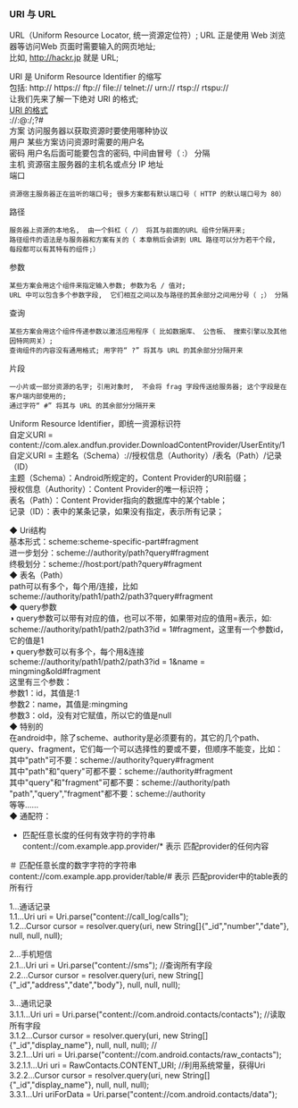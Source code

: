 ### URI 与 URL  
URL（Uniform Resource Locator, 统一资源定位符）; URL 正是使用 Web 浏览器等访问Web 页面时需要输入的网页地址;  
比如,  http://hackr.jp 就是 URL;  

URI 是 Uniform Resource Identifier 的缩写  
包括: http://  https://  ftp:// file://    telnet://  urn://  rtsp://  rtspu://  
让我们先来了解一下绝对 URI 的格式;  
[URI 的格式](/ComputerScience/network/ImageFiles/uri_001.png)   
<scheme>://<user>:<password>@<host>:<port>/<path>;<params>?<query>#<frag>  
方案  访问服务器以获取资源时要使用哪种协议   
用户  某些方案访问资源时需要的用户名  
密码  用户名后面可能要包含的密码,  中间由冒号（ :） 分隔  
主机  资源宿主服务器的主机名或点分 IP 地址  
端口  
```
资源宿主服务器正在监听的端口号; 很多方案都有默认端口号（ HTTP 的默认端口号为 80）
```
路径  
```
服务器上资源的本地名,  由一个斜杠（ /） 将其与前面的URL 组件分隔开来;   
路径组件的语法是与服务器和方案有关的（ 本章稍后会讲到 URL 路径可以分为若干个段,  每段都可以有其特有的组件;）  
```
参数  
```
某些方案会用这个组件来指定输入参数; 参数为名 / 值对;  
URL 中可以包含多个参数字段,  它们相互之间以及与路径的其余部分之间用分号（ ;） 分隔  
```
查询  
```
某些方案会用这个组件传递参数以激活应用程序（ 比如数据库、 公告板、 搜索引擎以及其他因特网网关）;   
查询组件的内容没有通用格式; 用字符“ ?” 将其与 URL 的其余部分分隔开来  
```
片段  
```
一小片或一部分资源的名字; 引用对象时,  不会将 frag 字段传送给服务器; 这个字段是在客户端内部使用的;   
通过字符“ #” 将其与 URL 的其余部分分隔开来  
```
Uniform Resource Identifier，即统一资源标识符  
自定义URI = content://com.alex.andfun.provider.DownloadContentProvider/UserEntity/1  
自定义URI = 主题名（Schema）://授权信息（Authority）/表名（Path）/记录（ID）  
主题（Schema）：Android所规定的，Content Provider的URI前缀；  
授权信息（Authority）：Content Provider的唯一标识符；  
表名（Path）：Content Provider指向的数据库中的某个table；  
记录（ID）：表中的某条记录，如果没有指定，表示所有记录；  

◆ Uri结构  
基本形式：scheme:scheme-specific-part#fragment  
进一步划分：scheme://authority/path?query#fragment  
终极划分：scheme://host:port/path?query#fragment   
◆ 表名（Path）  
path可以有多个，每个用/连接，比如  
scheme://authority/path1/path2/path3?query#fragment  
◆ query参数  
◑ query参数可以带有对应的值，也可以不带，如果带对应的值用=表示，如:    
scheme://authority/path1/path2/path3?id = 1#fragment，这里有一个参数id，它的值是1  
◑ query参数可以有多个，每个用&连接  
scheme://authority/path1/path2/path3?id = 1&name = mingming&old#fragment  
这里有三个参数：  
参数1：id，其值是:1  
参数2：name，其值是:mingming  
参数3：old，没有对它赋值，所以它的值是null  
◆ 特别的  
在android中，除了scheme、authority是必须要有的，其它的几个path、query、fragment，它们每一个可以选择性的要或不要，但顺序不能变，比如：  
其中"path"可不要：scheme://authority?query#fragment  
其中"path"和"query"可都不要：scheme://authority#fragment  
其中"query"和"fragment"可都不要：scheme://authority/path  
"path","query","fragment"都不要：scheme://authority  
等等……  
◆ 通配符：  
* 匹配任意长度的任何有效字符的字符串   
content://com.example.app.provider/*   表示 匹配provider的任何内容  

＃ 匹配任意长度的数字字符的字符串  
content://com.example.app.provider/table/#   表示 匹配provider中的table表的所有行    

1...通话记录  
1.1...Uri uri = Uri.parse("content://call_log/calls");  
1.2...Cursor cursor = resolver.query(uri, new String[]{"_id","number","date"}, null, null, null);  

2...手机短信  
2.1...Uri uri = Uri.parse("content://sms");  //查询所有字段   
2.2...Cursor cursor = resolver.query(uri, new String[]{"_id","address","date","body"}, null, null, null);  

3...通讯记录  
3.1.1...Uri uri = Uri.parse("content://com.android.contacts/contacts"); //读取所有字段  
3.1.2...Cursor cursor = resolver.query(uri, new String[]{"_id","display_name"}, null, null, null); //  
3.2.1...Uri uri = Uri.parse("content://com.android.contacts/raw_contacts");    
3.2.1.1...Uri uri = RawContacts.CONTENT_URI;			//利用系统常量，获得Uri  
3.2.2...Cursor cursor = resolver.query(uri, new String[]{"_id","display_name"}, null, null, null);  
3.3.1...Uri uriForData = Uri.parse("content://com.android.contacts/data");  
